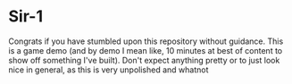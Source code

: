 # Sir-1

Congrats if you have stumbled upon this repository without guidance. This is a game demo (and by demo I mean like, 10 minutes at best of content to show off something I've built). Don't expect anything pretty or to just look nice in general, as this is very unpolished and whatnot
